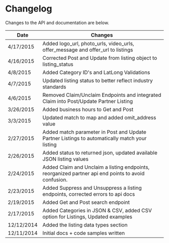 # Changelog

Changes to the API and documentation are below.

Date | Changes
--------- | -----------
4/17/2015 | Added logo_url, photo_urls, video_urls, offer_message and offer_url to listings
4/16/2015 | Corrected Post and Update from listing object to listing_status
4/8/2015 | Added Category ID's and LatLong Validations
4/7/2015 | Updated listing status to better reflect industry standards
4/6/2015 | Removed Claim/Unclaim Endpoints and integrated Claim into Post/Update Partner Listing
3/26/2015 | Added business hours to Get and Post
3/3/2015 | Updated match to map and added omit_address value
2/27/2015 | Added match parameter in Post and Update Partner Listings to automatically match your listing
2/26/2015 | Added status to returned json, updated available JSON listing values
2/24/2015 | Added Claim and Unclaim a listing endpoints, reorganized partner api end points to avoid confusion.
2/23/2015 | Added Suppress and Unsuppress a listing endpoints, corrected errors to api docs
2/19/2015 | Added Get and Post search endpoint
2/17/2015 | Added Categories in JSON & CSV, added CSV option for Listings, Updated examples
12/12/2014 | Added the listing data types section
12/11/2014 | Initial docs + code samples written
